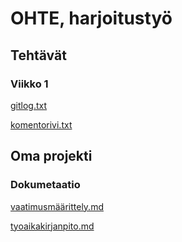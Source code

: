 # OHTE, harjoitustyö
## Tehtävät
### Viikko 1

[gitlog.txt](https://github.com/Savones/ot-harjoitustyo/blob/master/laskarit/viikko1/gitlog.txt)

[komentorivi.txt](https://github.com/Savones/ot-harjoitustyo/blob/master/laskarit/viikko1/komentorivi.txt)

## Oma projekti
### Dokumetaatio

[vaatimusmäärittely.md](https://github.com/Savones/ot-harjoitustyo/blob/master/dokumentaatio/vaatimusmaarittely.md)

[tyoaikakirjanpito.md](https://github.com/Savones/ot-harjoitustyo/blob/master/dokumentaatio/tyoaikakirjanpito.md)
